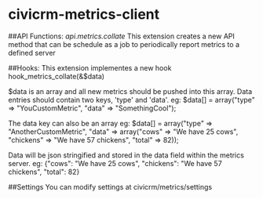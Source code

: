 # civicrm-metrics-client

##API Functions:
*api.metrics.collate*
This extension creates a new API method that can be schedule as a job to periodically report metrics to a defined server

##Hooks: 
This extension implementes a new hook
hook_metrics_collate(&$data)

$data is an array and all new metrics should be pushed into this array.
Data entries should contain two keys, 'type' and 'data'.
eg: $data[] = array("type" => "YouCustomMetric", "data" => "SomethingCool");

The data key can also be an array
eg: $data[] = array("type" => "AnotherCustomMetric", "data" => array("cows" => "We have 25 cows", "chickens" => "We have 57 chickens", "total" => 82));

Data will be json stringified and stored in the data field within the metrics server.
eg: {"cows": "We have 25 cows", "chickens": "We have 57 chickens", "total": 82}

##Settings
You can modify settings at civicrm/metrics/settings
